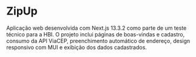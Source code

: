# ZipUp
Aplicação web desenvolvida com Next.js 13.3.2 como parte de um teste técnico para a HBI. O projeto inclui páginas de boas-vindas e cadastro, consumo da API ViaCEP, preenchimento automático de endereço, design responsivo com MUI e exibição dos dados cadastrados.
